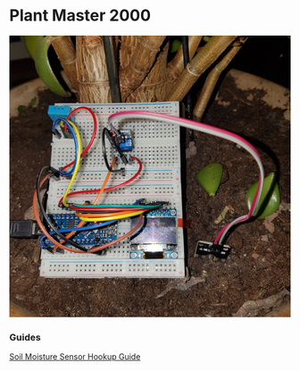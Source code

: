 # Plant Master 2000

![Plant Master 2000](images/pic-1.jpg)

### Guides

[Soil Moisture Sensor Hookup Guide](https://learn.sparkfun.com/tutorials/soil-moisture-sensor-hookup-guide)